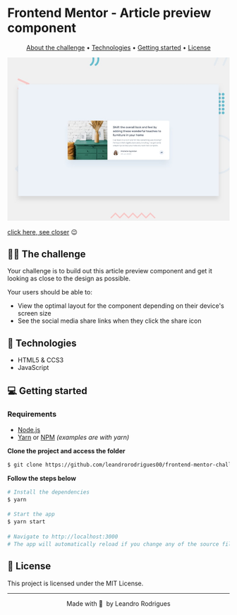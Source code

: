 # Frontend Mentor - Article preview component

<p align="center">
  <a href="#-the-challenge">About the challenge</a> •
  <a href="#-technologies">Technologies</a> •
  <a href="#-getting-started">Getting started</a> •
  <a href="#-license">License</a>
</p>

![Design preview for the Calculator app coding challenge](./design/desktop-preview.jpg)

[click here, see closer](https://article-preview-component-cs.netlify.app/) 😉

## 👩‍💻 The challenge

Your challenge is to build out this article preview component and get it looking as close to the design as possible.

Your users should be able to:

- View the optimal layout for the component depending on their device's screen size
- See the social media share links when they click the share icon

## 🚀 Technologies

- HTML5 & CCS3
- JavaScript

## 💻 Getting started

### Requirements

- [Node.js](https://nodejs.org/en/)
- [Yarn](https://classic.yarnpkg.com/) or [NPM](https://www.npmjs.com/) _(examples are with yarn)_

**Clone the project and access the folder**

```bash
$ git clone https://github.com/leandrorodrigues00/frontend-mentor-challenges/tree/main/article-preview-component-master && cd article-preview-component-master

```

**Follow the steps below**

```bash
# Install the dependencies
$ yarn

# Start the app
$ yarn start

# Navigate to http://localhost:3000
# The app will automatically reload if you change any of the source files.
```

## 📝 License

This project is licensed under the MIT License.

---

<p align="center">
  Made with 💜&nbsp; by  Leandro Rodrigues
</p>
